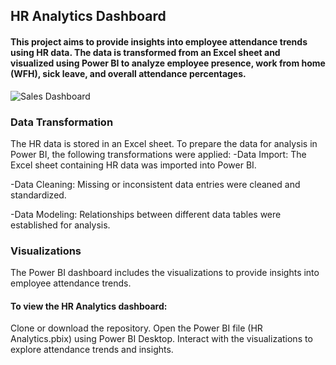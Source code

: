 ## HR Analytics Dashboard
#### This project aims to provide insights into employee attendance trends using HR data. The data is transformed from an Excel sheet and visualized using Power BI to analyze employee presence, work from home (WFH), sick leave, and overall attendance percentages.

![Sales Dashboard](dashboard.png)

### Data Transformation
The HR data is stored in an Excel sheet. To prepare the data for analysis in Power BI, the following transformations were applied:
-Data Import: The Excel sheet containing HR data was imported into Power BI.

-Data Cleaning: Missing or inconsistent data entries were cleaned and standardized.

-Data Modeling: Relationships between different data tables were established for analysis.

### Visualizations
The Power BI dashboard includes the visualizations to provide insights into employee attendance trends.

#### To view the HR Analytics dashboard:

Clone or download the repository.
Open the Power BI file (HR Analytics.pbix) using Power BI Desktop.
Interact with the visualizations to explore attendance trends and insights.
